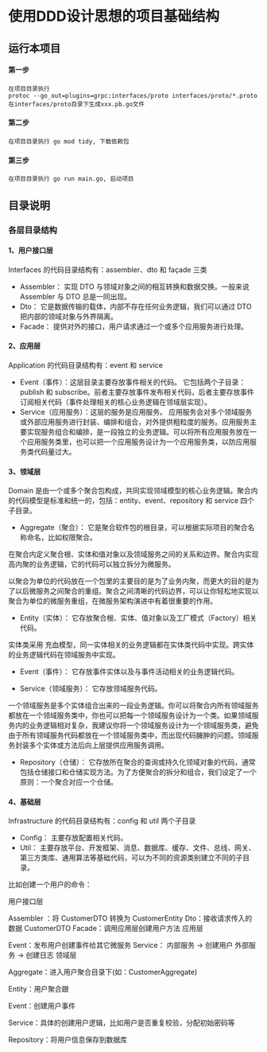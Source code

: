 # 使用DDD设计思想的项目基础结构

## 运行本项目
#### 第一步
```
在项目目录执行
protoc --go_out=plugins=grpc:interfaces/proto interfaces/proto/*.proto
在interfaces/proto目录下生成xxx.pb.go文件
```

#### 第二步
```
在项目目录执行 go mod tidy, 下载依赖包
```

#### 第三步
```
在项目目录执行 go run main.go, 启动项目
```

## 目录说明

### 各层目录结构

#### 1、用户接口层
Interfaces 的代码目录结构有：assembler、dto 和 façade 三类

- Assembler： 实现 DTO 与领域对象之间的相互转换和数据交换。一般来说 Assembler 与 DTO 总是一同出现。
- Dto： 它是数据传输的载体，内部不存在任何业务逻辑，我们可以通过 DTO 把内部的领域对象与外界隔离。
- Facade： 提供对外的接口，用户请求通过一个或多个应用服务进行处理。

#### 2、应用层
Application 的代码目录结构有：event 和 service

- Event（事件）：这层目录主要存放事件相关的代码。
它包括两个子目录：publish 和 subscribe。前者主要存放事件发布相关代码，后者主要存放事件订阅相关代码（事件处理相关的核心业务逻辑在领域层实现）。
- Service（应用服务）：这层的服务是应用服务。
应用服务会对多个领域服务或外部应用服务进行封装、编排和组合，对外提供粗粒度的服务。应用服务主要实现服务组合和编排，是一段独立的业务逻辑。可以将所有应用服务放在一个应用服务类里，也可以把一个应用服务设计为一个应用服务类，以防应用服务类代码量过大。

#### 3、领域层
Domain 是由一个或多个聚合包构成，共同实现领域模型的核心业务逻辑。聚合内的代码模型是标准和统一的，包括：entity、event、repository 和 service 四个子目录。

- Aggregate（聚合）： 它是聚合软件包的根目录，可以根据实际项目的聚合名称命名，比如权限聚合。

在聚合内定义聚合根、实体和值对象以及领域服务之间的关系和边界。聚合内实现高内聚的业务逻辑，它的代码可以独立拆分为微服务。

以聚合为单位的代码放在一个包里的主要目的是为了业务内聚，而更大的目的是为了以后微服务之间聚合的重组。聚合之间清晰的代码边界，可以让你轻松地实现以聚合为单位的微服务重组，在微服务架构演进中有着很重要的作用。

- Entity（实体）： 它存放聚合根、实体、值对象以及工厂模式（Factory）相关代码。

实体类采用 充血模型，同一实体相关的业务逻辑都在实体类代码中实现。跨实体的业务逻辑代码在领域服务中实现。

- Event（事件）： 它存放事件实体以及与事件活动相关的业务逻辑代码。

- Service（领域服务）： 它存放领域服务代码。

一个领域服务是多个实体组合出来的一段业务逻辑。你可以将聚合内所有领域服务都放在一个领域服务类中，你也可以把每一个领域服务设计为一个类。如果领域服务内的业务逻辑相对复杂，我建议你将一个领域服务设计为一个领域服务类，避免由于所有领域服务代码都放在一个领域服务类中，而出现代码臃肿的问题。领域服务封装多个实体或方法后向上层提供应用服务调用。

- Repository（仓储）： 它存放所在聚合的查询或持久化领域对象的代码，通常包括仓储接口和仓储实现方法。为了方便聚合的拆分和组合，我们设定了一个原则：一个聚合对应一个仓储。

#### 4、基础层
Infrastructure 的代码目录结构有：config 和 util 两个子目录

- Config： 主要存放配置相关代码。
- Util： 主要存放平台、开发框架、消息、数据库、缓存、文件、总线、网关、第三方类库、通用算法等基础代码，可以为不同的资源类别建立不同的子目录。

比如创建一个用户的命令：

用户接口层

Assembler ：将 CustomerDTO 转换为 CustomerEntity
Dto：接收请求传入的数据 CustomerDTO
Facade：调用应用层创建用户方法
应用层

Event：发布用户创建事件给其它微服务
Service：
内部服务 -> 创建用户
外部服务 -> 创建日志
领域层

Aggregate：进入用户聚合目录下(如：CustomerAggregate)

Entity：用户聚合跟

Event：创建用户事件

Service：具体的创建用户逻辑，比如用户是否重复校验，分配初始密码等

Repository：将用户信息保存到数据库

